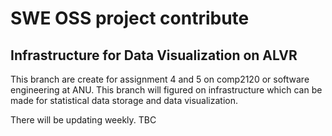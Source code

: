 # SWE OSS project contribute

## Infrastructure for Data Visualization on ALVR
This branch are create for assignment 4 and 5 on comp2120 or software engineering at ANU. This branch will figured on infrastructure which can be made for statistical data storage and data visualization.

There will be updating weekly. TBC